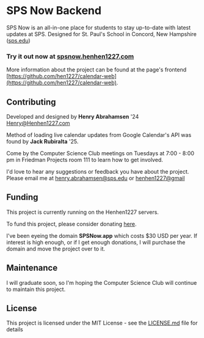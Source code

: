 # SPS Now Backend

SPS Now is an all-in-one place for students to stay up-to-date with latest updates at SPS. Designed for St. Paul's School in Concord, New Hampshire ([sps.edu](https://sps.edu))

### Try it out now at <ins>[spsnow.henhen1227.com](https://spsnow.henhen1227.com)</ins>

More information about the project can be found at the page's frontend [https://github.com/hen1227/calendar-web](https://github.com/hen1227/calendar-web).

## Contributing

Developed and designed by **Henry Abrahamsen** '24 <Henry@Henhen1227.com>

Method of loading live calendar updates from Google Calendar's API was found by **Jack Rubiralta** '25.

Come by the Computer Science Club meetings on Tuesdays at 7:00 - 8:00 pm in Friedman Projects room 111 to learn how to get involved.

I'd love to hear any suggestions or feedback you have about the project. Please email me at <henry.abrahamsen@sps.edu> or <henhen1227@gmail>

## Funding

This project is currently running on the Henhen1227 servers. 

To fund this project, please consider donating [here](https://www.buymeacoffee.com/henryabrahamsen/membership). 

I've been eyeing the domain **SPSNow.app** which costs $30 USD per year.
If interest is high enough, or if I get enough donations, I will purchase the domain and move the project over to it.


## Maintenance

I will graduate soon, so I'm hoping the Computer Science Club will continue to maintain this project.

## License

This project is licensed under the MIT License - see the [LICENSE.md](LICENSE.md) file for details
